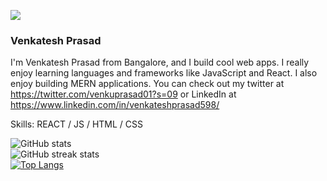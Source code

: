 ![](https://raw.githubusercontent.com/sagar-viradiya/sagar-viradiya/master/resources/banner.png)
### Venkatesh Prasad
I'm Venkatesh Prasad from Bangalore, and I build cool web apps. I really enjoy learning languages and frameworks like JavaScript and React. I also enjoy building MERN applications. You can check out my twitter at https://twitter.com/venkuprasad01?s=09 or LinkedIn at https://www.linkedin.com/in/venkateshprasad598/

Skills: REACT / JS / HTML / CSS

![GitHub stats](https://github-readme-stats.vercel.app/api?username=venkateshprasad598&show_icons=true)  
![GitHub streak stats](https://github-readme-streak-stats.herokuapp.com/?user=venkateshprasad598)  
[![Top Langs](https://github-readme-stats.vercel.app/api/top-langs/?username=venkateshprasad598)](https://github.com/anuraghazra/github-readme-stats)
